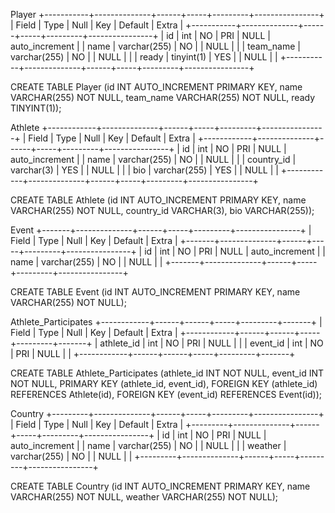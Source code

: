 Player 
+-----------+--------------+------+-----+---------+----------------+
| Field     | Type         | Null | Key | Default | Extra          |
+-----------+--------------+------+-----+---------+----------------+
| id        | int          | NO   | PRI | NULL    | auto_increment |
| name      | varchar(255) | NO   |     | NULL    |                |
| team_name | varchar(255) | NO   |     | NULL    |                |
| ready     | tinyint(1)   | YES  |     | NULL    |                |
+-----------+--------------+------+-----+---------+----------------+

CREATE TABLE Player (id INT AUTO_INCREMENT PRIMARY KEY, name VARCHAR(255) NOT NULL, team_name VARCHAR(255) NOT NULL, ready TINYINT(1)); 

Athlete
+------------+--------------+------+-----+---------+----------------+
| Field      | Type         | Null | Key | Default | Extra          |
+------------+--------------+------+-----+---------+----------------+
| id         | int          | NO   | PRI | NULL    | auto_increment |
| name       | varchar(255) | NO   |     | NULL    |                |
| country_id | varchar(3)   | YES  |     | NULL    |                |
| bio        | varchar(255) | YES  |     | NULL    |                |
+------------+--------------+------+-----+---------+----------------+

CREATE TABLE Athlete (id INT AUTO_INCREMENT PRIMARY KEY, name VARCHAR(255) NOT NULL, country_id VARCHAR(3), bio VARCHAR(255));

Event 
+-------+--------------+------+-----+---------+----------------+
| Field | Type         | Null | Key | Default | Extra          |
+-------+--------------+------+-----+---------+----------------+
| id    | int          | NO   | PRI | NULL    | auto_increment |
| name  | varchar(255) | NO   |     | NULL    |                |
+-------+--------------+------+-----+---------+----------------+

CREATE TABLE Event (id INT AUTO_INCREMENT PRIMARY KEY, name VARCHAR(255) NOT NULL);

Athlete_Participates
+------------+------+------+-----+---------+-------+
| Field      | Type | Null | Key | Default | Extra |
+------------+------+------+-----+---------+-------+
| athlete_id | int  | NO   | PRI | NULL    |       |
| event_id   | int  | NO   | PRI | NULL    |       |
+------------+------+------+-----+---------+-------+

CREATE TABLE Athlete_Participates (athlete_id INT NOT NULL, event_id INT NOT NULL, PRIMARY KEY (athlete_id, event_id), FOREIGN KEY (athlete_id) REFERENCES Athlete(id), FOREIGN KEY (event_id) REFERENCES Event(id));

Country
+---------+--------------+------+-----+---------+----------------+
| Field   | Type         | Null | Key | Default | Extra          |
+---------+--------------+------+-----+---------+----------------+
| id      | int          | NO   | PRI | NULL    | auto_increment |
| name    | varchar(255) | NO   |     | NULL    |                |
| weather | varchar(255) | NO   |     | NULL    |                |
+---------+--------------+------+-----+---------+----------------+

CREATE TABLE Country (id INT AUTO_INCREMENT PRIMARY KEY, name VARCHAR(255) NOT NULL, weather VARCHAR(255) NOT NULL);